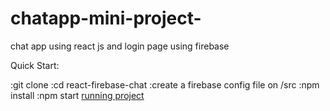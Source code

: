 # chatapp-mini-project-
chat app using react js and login page using firebase


Quick Start:

:git clone
:cd react-firebase-chat
:create a firebase config file on /src
:npm install
:npm start
[running project](https://chatroom-67e21.web.app/)
